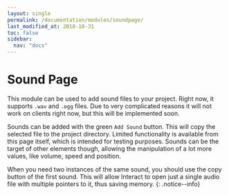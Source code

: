 ```yaml
---
layout: single
permalink: /documentation/modules/soundpage/
last_modified_at: 2018-10-31
toc: false
sidebar:
  nav: "docs"
---
```


# Sound Page
This module can be used to add sound files to your project. Right now, it supports `.wav` and `.ogg` files. Due to very complicated reasons it will not work on clients right now, but this will be implemented soon.

Sounds can be added with the green `Add Sound` button. This will copy the selected file to the project directory. Limited functionality is available from this page itself, which is intended for testing purposes. Sounds can be the target of other elements though, allowing the manipulation of a lot more values, like volume, speed and position.

When you need two instances of the same sound, you should use the copy button of the first sound. This will allow Interact to open just a single audio file with multiple pointers to it, thus saving memory.
{: .notice--info}

